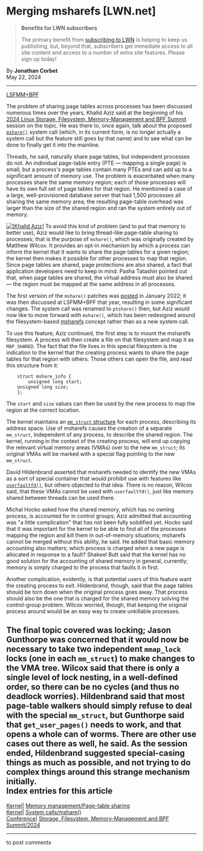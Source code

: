 # Merging msharefs [LWN.net]

> **Benefits for LWN subscribers**
> 
> The primary benefit from [subscribing to LWN](/Promo/nst-nag5/subscribe) is helping to keep us publishing, but, beyond that, subscribers get immediate access to all site content and access to a number of extra site features. Please sign up today! 

By **Jonathan Corbet**  
May 22, 2024 

* * *

[LSFMM+BPF](/Articles/lsfmmbpf2024/)

The problem of sharing page tables across processes has been discussed numerous times over the years, Khalid Aziz said at the beginning of his [2024 Linux Storage, Filesystem, Memory-Management and BPF Summit](https://events.linuxfoundation.org/lsfmmbpf/) session on the topic. He was there to, once again, talk about the proposed [`mshare()`](/Articles/895217/) system call (which, in its current form, is no longer actually a system call but the feature still goes by that name) and to see what can be done to finally get it into the mainline. 

Threads, he said, naturally share page tables, but independent processes do not. An individual page-table entry (PTE — mapping a single page) is small, but a process's page tables contain many PTEs and can add up to a significant amount of memory use. The problem is exacerbated when many processes share the same memory region; each of those processes will have its own full set of page tables for that region. He mentioned a case of a large, well-provisioned database server that had 1,500 processes all sharing the same memory area; the resulting page-table overhead was larger than the size of the shared region and ran the system entirely out of memory. 

[![\[Khalid Aziz\]](https://static.lwn.net/images/conf/2024/lsfmm/KhalidAziz-sm.png)](/Articles/974514/) To avoid this kind of problem (and to put that memory to better use), Aziz would like to bring thread-like page-table sharing to processes; that is the purpose of `mshare()`, which was originally created by Matthew Wilcox. It provides an opt-in mechanism by which a process can inform the kernel that it wants to share the page tables for a given region; the kernel then makes it possible for other processes to map that region. Since page tables are shared, page protections are also shared, a fact that application developers need to keep in mind. Pasha Tatashin pointed out that, when page tables are shared, the virtual address must also be shared — the region must be mapped at the same address in all processes. 

The first version of the `mshare()` patches was [posted](/ml/linux-kernel/cover.1642526745.git.khalid.aziz@oracle.com/) in January 2022; it was then discussed at LSFMM+BPF that year, resulting in some significant changes. The system call was renamed to `ptshare()` then, but Aziz would now like to move forward with `mshare()`, which has been redesigned around the filesystem-based [msharefs](/Articles/901059/) concept rather than as a new system call. 

To use this feature, Aziz continued, the first step is to mount the msharefs filesystem. A process will then create a file on that filesystem and map it as `MAP_SHARED`. The fact that the file lives in this special filesystem is the indication to the kernel that the creating process wants to share the page tables for that region with others. Those others can open the file, and read this structure from it: 
    
    
        struct mshare_info {
        	unsigned long start;
    	unsigned long size;
        };
    

The `start` and `size` values can then be used by the new process to map the region at the correct location. 

The kernel maintains an [`mm_struct` structure](https://elixir.bootlin.com/linux/v6.9.1/source/include/linux/mm_types.h#L762) for each process, describing its address space. Use of msharefs causes the creation of a separate `mm_struct`, independent of any process, to describe the shared region. The kernel, running in the context of the creating process, will end up copying the relevant virtual memory areas (VMAs) over to the new `mm_struct`; its original VMAs will be marked with a special flag pointing to the new `mm_struct`. 

David Hildenbrand asserted that msharefs needed to identify the new VMAs as a sort of special container that would prohibit use with features like [`userfaultfd()`](https://man7.org/linux/man-pages/man2/userfaultfd.2.html), but others objected to that idea. There is no reason, Wilcox said, that these VMAs cannot be used with `userfaultfd()`, just like memory shared between threads can be used there. 

Michal Hocko asked how the shared memory, which has no owning process, is accounted for in control groups; Aziz admitted that accounting was "a little complication" that has not been fully solidified yet. Hocko said that it was important for the kernel to be able to find all of the processes mapping the region and kill them in out-of-memory situations; msharefs cannot be merged without this ability, he said. He added that basic memory accounting also matters; which process is charged when a new page is allocated in response to a fault? Shakeel Butt said that the kernel has no good solution for the accounting of shared memory in general, currently; memory is simply charged to the process that faults it in first. 

Another complication, evidently, is that potential users of this feature want the creating process to exit. Hildenbrand, though, said that the page tables should be torn down when the original process goes away. That process should also be the one that is charged for the shared memory solving the control-group problem. Wilcox worried, though, that keeping the original process around would be an easy way to create unkillable processes. 

The final topic covered was locking; Jason Gunthorpe was concerned that it would now be necessary to take two independent `mmap_lock` locks (one in each `mm_struct`) to make changes to the VMA tree. Wilcox said that there is only a single level of lock nesting, in a well-defined order, so there can be no cycles (and thus no deadlock worries). Hildenbrand said that most page-table walkers should simply refuse to deal with the special `mm_struct`, but Gunthorpe said that `get_user_pages()` needs to work, and that opens a whole can of worms. There are other use cases out there as well, he said. As the session ended, Hildenbrand suggested special-casing things as much as possible, and not trying to do complex things around this strange mechanism initially.  
Index entries for this article  
---  
[Kernel](/Kernel/Index)| [Memory management/Page-table sharing](/Kernel/Index#Memory_management-Page-table_sharing)  
[Kernel](/Kernel/Index)| [System calls/mshare()](/Kernel/Index#System_calls-mshare)  
[Conference](/Archives/ConferenceIndex/)| [Storage, Filesystem, Memory-Management and BPF Summit/2024](/Archives/ConferenceIndex/#Storage_Filesystem_Memory-Management_and_BPF_Summit-2024)  
  


* * *

to post comments 
